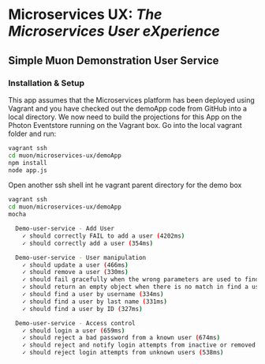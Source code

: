 # Microservices UX:  *The Microservices User eXperience*

## Simple Muon Demonstration User Service

### Installation & Setup

This app assumes that the Microservices platform has been deployed using Vagrant and you have checked out the demoApp code from GitHub into a local directory. We now need to build the projections for this App on the Photon Eventstore running on the Vagrant box. Go into the local vagrant folder and run:

```bash
vagrant ssh
cd muon/microservices-ux/demoApp
npm install 
node app.js 
```

Open another ssh shell int he vagrant parent directory for the demo box

```bash
vagrant ssh
cd muon/microservices-ux/demoApp
mocha

  Demo-user-service - Add User
    ✓ should correctly FAIL to add a user (4202ms)
    ✓ should correctly add a user (354ms)

  Demo-user-service - User manipulation
    ✓ should update a user (466ms)
    ✓ should remove a user (330ms)
    ✓ should fail gracefully when the wrong parameters are used to find a user (210ms)
    ✓ should return an empty object when there is no match in find a user (335ms)
    ✓ should find a user by username (334ms)
    ✓ should find a user by last name (331ms)
    ✓ should find a user by ID (327ms)

  Demo-user-service - Access control
    ✓ should login a user (659ms)
    ✓ should reject a bad password from a known user (674ms)
    ✓ should reject and notify login attempts from inactive or removed users (669ms)
    ✓ should reject login attempts from unknown users (538ms)
```

